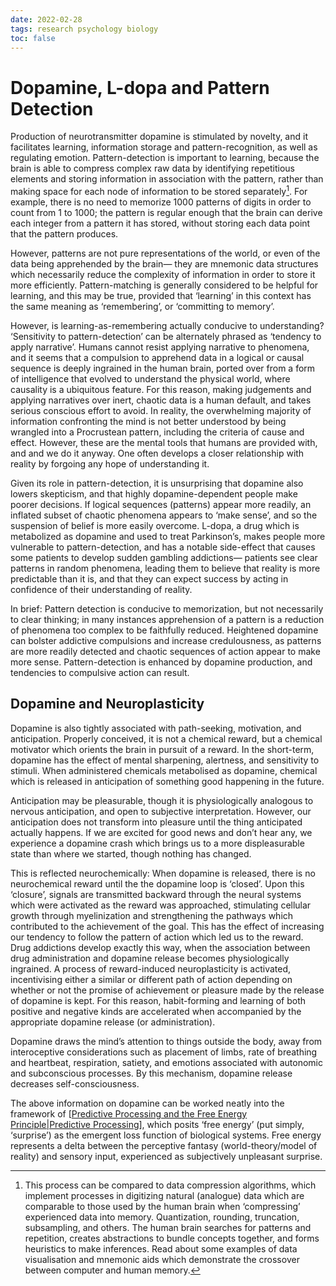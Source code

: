 ```yaml
---
date: 2022-02-28
tags: research psychology biology
toc: false
---
```

# Dopamine, L-dopa and Pattern Detection

Production of neurotransmitter dopamine is stimulated by novelty, and it facilitates learning, information storage and pattern-recognition, as well as regulating emotion. Pattern-detection is important to learning, because the brain is able to compress complex raw data by identifying repetitious elements and storing information in association with the pattern, rather than making space for each node of information to be stored separately[^1]. For example, there is no need to memorize 1000 patterns of digits in order to count from 1 to 1000; the pattern is regular enough that the brain can derive each integer from a pattern it has stored, without storing each data point that the pattern produces.

However, patterns are not pure representations of the world, or even of the data being apprehended by the brain— they are mnemonic data structures which necessarily reduce the complexity of information in order to store it more efficiently. Pattern-matching is generally considered to be helpful for learning, and this may be true, provided that ‘learning’ in this context has the same meaning as ‘remembering’, or ‘committing to memory’.

However, is learning-as-remembering actually conducive to understanding? ‘Sensitivity to pattern-detection’ can be alternately phrased as ‘tendency to apply narrative’. Humans cannot resist applying narrative to phenomena, and it seems that a compulsion to apprehend data in a logical or causal sequence is deeply ingrained in the human brain, ported over from a form of intelligence that evolved to understand the physical world, where causality is a ubiquitous feature. For this reason, making judgements and applying narratives over inert, chaotic data is a human default, and takes serious conscious effort to avoid. In reality, the overwhelming majority of information confronting the mind is not better understood by being wrangled into a Procrustean pattern, including the criteria of cause and effect. However, these are the mental tools that humans are provided with, and and we do it anyway. One often develops a closer relationship with reality by forgoing any hope of understanding it.

Given its role in pattern-detection, it is unsurprising that dopamine also lowers skepticism, and that highly dopamine-dependent people make poorer decisions. If logical sequences (patterns) appear more readily, an inflated subset of chaotic phenomena appears to ‘make sense’, and so the suspension of belief is more easily overcome. L-dopa, a drug which is metabolized as dopamine and used to treat Parkinson’s, makes people more vulnerable to pattern-detection, and has a notable side-effect that causes some patients to develop sudden gambling addictions— patients see clear patterns in random phenomena, leading them to believe that reality is more predictable than it is, and that they can expect success by acting in confidence of their understanding of reality.

In brief: Pattern detection is conducive to memorization, but not necessarily to clear thinking; in many instances apprehension of a pattern is a reduction of phenomena too complex to be faithfully reduced. Heightened dopamine can bolster addictive compulsions and increase credulousness, as patterns are more readily detected and chaotic sequences of action appear to make more sense. Pattern-detection is enhanced by dopamine production, and tendencies to compulsive action can result.

## Dopamine and Neuroplasticity
Dopamine is also tightly associated with path-seeking, motivation, and anticipation. Properly conceived, it is not a chemical reward, but a chemical motivator which orients the brain in pursuit of a reward. In the short-term, dopamine has the effect of mental sharpening, alertness, and sensitivity to stimuli. When administered chemicals metabolised as dopamine, chemical which is released in anticipation of something good happening in the future.

Anticipation may be pleasurable, though it is physiologically analogous to nervous anticipation, and open to subjective interpretation. However, our anticipation does not transform into pleasure until the thing anticipated actually happens. If we are excited for good news and don’t hear any, we experience a dopamine crash which brings us to a more displeasurable state than where we started, though nothing has changed.

This is reflected neurochemically: When dopamine is released, there is no neurochemical reward until the the dopamine loop is ‘closed’. Upon this ‘closure’, signals are transmitted backward through the neural systems which were activated as the reward was approached, stimulating cellular growth through myelinization and strengthening the pathways which contributed to the achievement of the goal. This has the effect of increasing our tendency to follow the pattern of action which led us to the reward. Drug addictions develop exactly this way, when the association between drug administration and dopamine release becomes physiologically ingrained. A process of reward-induced neuroplasticity is activated, incentivising either a similar or different path of action depending on whether or not the promise of achievement or pleasure made by the release of dopamine is kept. For this reason, habit-forming and learning of both positive and negative kinds are accelerated when accompanied by the appropriate dopamine release (or administration).

Dopamine draws the mind’s attention to things outside the body, away from interoceptive considerations such as placement of limbs, rate of breathing and heartbeat, respiration, satiety, and emotions associated with autonomic and subconscious processes. By this mechanism, dopamine release decreases self-consciousness.

The above information on dopamine can be worked neatly into the framework of [[Predictive Processing and the Free Energy Principle|Predictive Processing]], which posits ‘free energy’ (put simply, ‘surprise’) as the emergent loss function of biological systems. Free energy represents a delta between the perceptive fantasy (world-theory/model of reality) and sensory input, experienced as subjectively unpleasant surprise.


[^1]: This process can be compared to data compression algorithms, which implement processes in digitizing natural (analogue) data which are comparable to those used by the human brain when ‘compressing’ experienced data into memory. Quantization, rounding, truncation, subsampling, and others. The human brain searches for patterns and repetition, creates abstractions to bundle concepts together, and forms heuristics to make inferences. Read about some examples of data visualisation and mnemonic aids which demonstrate the crossover between computer and human memory.

[//begin]: # "Autogenerated link references for markdown compatibility"
[Predictive Processing and the Free Energy Principle|Predictive Processing]: <Predictive Processing and the Free Energy Principle> "Predictive Processing and the Free Energy Principle"
[//end]: # "Autogenerated link references"